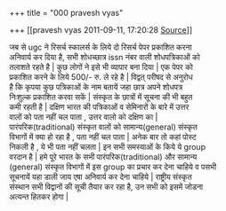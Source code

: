 +++
title = "000 pravesh vyas"

+++
[[pravesh vyas	2011-09-11, 17:20:28 [Source](https://groups.google.com/g/bvparishat/c/Q-zPXBi9Nug)]]



जब से ugc ने रिसर्च स्कालर्स के लिये दो रिसर्च पेपर प्रकाशित करना  
अनिवार्य कर दिया है, सभी शोधच्छात्र issn नंबर वाली शोधपत्रिकाओं को  
तलाशते रहते है \| कुछ लोगों ने इसे भी व्यापार बना दिया \| एक पेपर को  
प्रकाशित करने के लिये 500/- रु. ले रहे है \| विद्वत् परीषद से अनुरोध  
है कि कृपया कुछ पत्रिकाओं के नाम बतायें जहा छात्र अपने शोधपत्र  
निःशुल्क प्रकाशित करवा सकें \| संस्कृत के छात्रों में सूचना की भी बहुत  
कमी रहती है \| दक्षिण भारत की पत्रिकाओं व सेमिनारों के बारे में उत्तर  
वालों को पता नहीं चल पाता , उत्तर वालो को दक्षिण का \|  
पारंपरिक(traditional) संस्कृत वालों को सामान्य(general) संस्कृत  
विभागों में क्या हो रहा है , पता नहीं चल पाता \| अनेक बार तो कहां पोस्ट  
निकली है , ये भी पता नहीं चलता \| इन सभी समस्याओं के किये ये group  
वरदान है \| हमे पूरे भारत के सभी पारंपरिक(traditional) और सामान्य  
(general) संस्कृत विभागों में इस group का प्रचार कर देना चाहिये व पसभी  
सूचनायें यहा डाली जाय एषा अनिवार्य कर देना चाहिये \| राष्ट्रीय संस्कृत  
संस्थान सभी विद्वानों की सूची तैयार कर रहा है, उन सभी को इसमें जोडना  
अत्यन्त हितकर होगा \|

